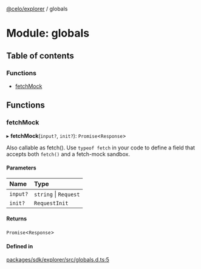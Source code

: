 [@celo/explorer](../README.md) / globals

# Module: globals

## Table of contents

### Functions

- [fetchMock](globals.md#fetchmock)

## Functions

### fetchMock

▸ **fetchMock**(`input?`, `init?`): `Promise`\<`Response`\>

Also callable as fetch(). Use `typeof fetch` in your code to define
a field that accepts both `fetch()` and a fetch-mock sandbox.

#### Parameters

| Name | Type |
| :------ | :------ |
| `input?` | `string` \| `Request` |
| `init?` | `RequestInit` |

#### Returns

`Promise`\<`Response`\>

#### Defined in

[packages/sdk/explorer/src/globals.d.ts:5](https://github.com/celo-org/developer-tooling/blob/master/packages/sdk/explorer/src/globals.d.ts#L5)
